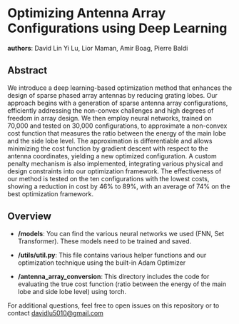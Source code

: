 # Optimizing Antenna Array Configurations using Deep Learning
**authors**: David Lin Yi Lu, Lior Maman, Amir Boag, Pierre Baldi
## Abstract

We introduce a deep learning-based optimization method that enhances the design of sparse phased array antennas by reducing grating lobes. Our approach begins with a generation of sparse antenna array configurations, efficiently addressing the non-convex challenges and high degrees of freedom in array design. We then employ neural networks, trained on 70,000 and tested on 30,000 configurations, to approximate a non-convex cost function that measures the ratio between the energy of the main lobe and the side lobe level. The approximation is differentiable and allows minimizing the cost function by gradient descent with respect to the antenna coordinates, yielding a new optimized configuration. A custom penalty mechanism is also implemented, integrating various physical and design constraints into our optimization framework. The effectiveness of our method is tested on the ten configurations with the lowest costs, showing a reduction in cost by 46\% to 89\%, with an average of 74\% on the best optimization framework.

## Overview

- **/models**: You can find the various neural networks we used (FNN, Set Transformer). These models need to be trained and saved.

- **/utils/util.py**: This file contains various helper functions and our optimization technique using the built-in Adam Optimizer

- **/antenna_array_conversion**: This directory includes the code for evaluating the true cost function (ratio between the energy of the main lobe and side lobe level) using torch.

For additional questions, feel free to open issues on this repository or to contact davidlu5010@gmail.com